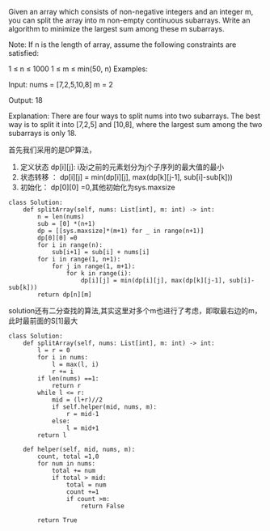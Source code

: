 Given an array which consists of non-negative integers and an integer m, you can split the array into m non-empty continuous subarrays. Write an algorithm to minimize the largest sum among these m subarrays.

Note:
If n is the length of array, assume the following constraints are satisfied:

1 ≤ n ≤ 1000
1 ≤ m ≤ min(50, n)
Examples:

Input:
nums = [7,2,5,10,8]
m = 2

Output:
18

Explanation:
There are four ways to split nums into two subarrays.
The best way is to split it into [7,2,5] and [10,8],
where the largest sum among the two subarrays is only 18.


首先我们采用的是DP算法，  
1. 定义状态 dp[i][j]: i及i之前的元素划分为j个子序列的最大值的最小
2. 状态转移 ： dp[i][j] = min(dp[i][j], max(dp[k][j-1], sub[i]-sub[k]))
3. 初始化： dp[0][0] =0,其他初始化为sys.maxsize
```
class Solution:
    def splitArray(self, nums: List[int], m: int) -> int:
        n = len(nums)
        sub = [0] *(n+1)
        dp = [[sys.maxsize]*(m+1) for _ in range(n+1)]
        dp[0][0] =0
        for i in range(n):
            sub[i+1] = sub[i] + nums[i]
        for i in range(1, n+1):
            for j in range(1, m+1):
                for k in range(i):
                    dp[i][j] = min(dp[i][j], max(dp[k][j-1], sub[i]-sub[k]))
        return dp[n][m]
```

solution还有二分查找的算法,其实这里对多个m也进行了考虑，即取最右边的m，此时最前面的S[1]最大
```
class Solution:
    def splitArray(self, nums: List[int], m: int) -> int:
        l = r = 0
        for i in nums:
            l = max(l, i)
            r += i
        if len(nums) ==1:
            return r
        while l <= r:
            mid = (l+r)//2
            if self.helper(mid, nums, m):
                r = mid-1
            else:
                l = mid+1
        return l
    
    def helper(self, mid, nums, m):
        count, total =1,0
        for num in nums:
            total += num
            if total > mid:
                total = num
                count +=1
                if count >m:
                    return False
            
        return True
```
